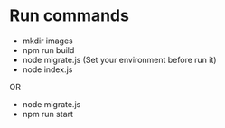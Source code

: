 # Run commands

- mkdir images
- npm run build
- node migrate.js (Set your environment before run it)
- node index.js

OR

- node migrate.js
- npm run start
